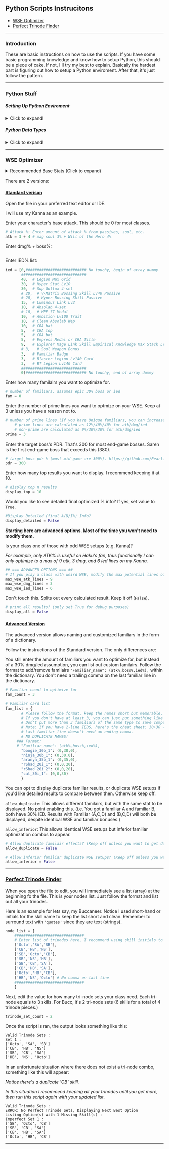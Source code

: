 ## Python Scripts Instrucitons

+ [WSE Optimizer](#wse-optimizer)
+ [Perfect Trinode Finder](#perfect-trinode-finder)

---

### Introduction

These are basic instructions on how to use the scripts. If you have some basic programming knowledge and know how to setup Python, this should be a piece of cake. If not, I'll try my best to explain. Basically the hardest part is figuring out how to setup a Python enviroment. After that, it's just follow the pattern.

---

### Python Stuff

##### Setting Up Python Enviroment

<details>
  <summary>Click to expand!</summary>

The easiest way to run the scripts is to use an online IDE like [Online-Python](https://www.online-python.com/). You just need to save the code and edit it locally on your computer, then copy it over to the online IDE each time you wanna run the file.

[Spyder](https://www.spyder-ide.org/) is my favorite IDE and my preferred way to run the scripts locally. If you have no need to other packages (if you're reading this, you don't), you can just directly install it (if you do, install Spyder via Anaconda). It comes with its own Python enviroment so you don't need to do any complicated setup. [GitHub release page](https://github.com/spyder-ide/spyder/releases).

The last way is to manually install [Python](https://www.python.org/downloads/), and run the script via command line. If you plan to do this, you shouldn't be reading this as you already know how to do it.

</details>

##### Python Data Types

<details>
  <summary>Click to expand!</summary>

Just a short tutorial on how to properly format datatypes used in the scripts. Don't worry too much about the purpose/concept, just understand how to format them so your script doesn't spit out errors.

Comments:
```py
# this is a comment
variable_1 = 123 # this is also a comment, but written behind functional code
```

Assigning numeric types to variables:
```py
# assigns interger value of 6 to the variable "variable_1"
variable_1 = 6

# assigns the sum of 1, 2, and 3 (which is 6) to "variable 2"
variable_2 = 1 + 2 + 3

# same as above, but split to multiple lines
variable_2 = (1
              + 2
              + 3)
```

Assigning text (string) types to variables:
```py
text_var_1 = "text surrounded by double quotes denotes a string"
text_bar_2 = 'single quotes also work'
```

Assigning list (array) / tuple to variables:
```py
# assign a tuple of 3 elements -  1, 2, and 3 to "tuple_1" (tuples are similar to lists, but tuples are immutable)
tuple_1 = (1,2,3)

# assign a list of 3 elements -  1, 2, and 3 to "list_1"
list_1 = [1,2,3]
# same as above but across multiple lines
list_1 = [1,
          2,
          3]

# nesting lists within lists
nested_list = [
                ['these', 'are', '2', 'lists'],
                ['nested', 'within', 'a', 'list'] # remember last element doesn't need an ending comma
              ]
```

Assigning keys and values to a dictionary:
```py
# note: there CANNOT be duplicate keys within a dictionary!
dictionary = {'key': 'value', # you can store keys, each with a value within a dictionary
              'key_2': ('values', 'in', 'a', 'tuple'), # for example, a key named 'key_2' with a tuple as a value
              3: [1,2,3] # you can also store lists, or even use an integer as a key
              4: {'nested_dict_key': 123}, # or even store another dictionary as a value!
              5: 'final' # no ending comma on last line
              }
```

These should be all the editable datatypes intended for users to edit.

</details>

---

### WSE Optimizer

<details>
  <summary>Recommended Base Stats (Click to expand)</summary>

Character base [stats](https://github.com/Pearlitic/pearlitic.github.io/blob/main/%25/class_data.md) used by SuckHard's calculator. The 4% extra attack you see on classes is Will of the Hero skill.

</details>
  
There are 2 versions:

#### [Standard verison](https://github.com/Pearlitic/pearlitic.github.io/blob/main/Python/Maple_WSE_Calculator.py)

Open the file in your preferred text editor or IDE.

I will use my Kanna as an example.

Enter your character's base attack. This should be 0 for most classes.
```py
# Attack %: Enter amount of attack % from passives, soul, etc.
atk = 3 + 4 # mag soul 3% + Will of the Hero 4%
```

Enter dmg% + boss%:
```py
```

Enter IED% list:
```py
ied = [0,########################### No touchy, begin of array dummy
       #############################
       40,  # Legion Max Grid
       30,  # Hyper Stat Lv10
       30,  # Sup Gollux 4-set
       # 20,  # V-Matrix Bossing Skill Lv40 Passive
       # 20,  # Hyper Bossing Skill Passive
       15,  # Luminous Link Lv2
       10,  # Absolab 4-set
       # 10,  # MPE 77 Medal
       10,  # Ambition Lv100 Trait
       10,  # Clean Absolab Wep
       10,  # CRA hat
       5,   # CRA top
       5,   # CRA bot
       5,   # Empress Medal or CRA Title
       9,   # Explorer Mage Link Skill Empirical Knowledge Max Stack Lv3
       # 3,   # Soul Weapon Bonus
       3,   # Familiar Badge
       3,   # Blaster Legion Lv140 Card
       3,   # BT Legion Lv140 Card
       #############################
       0]########################### No touchy, end of array dummy
```

Enter how many familairs you want to optimize for.
```py
# number of familiars, assumes epic 30% boss or ied
fam = 0
```

Enter the number of prime lines you want to optmize on your WSE. Keep at 3 unless you have a reason not to.
```py
# number of prime lines (If you have Unique familiars, you can increase prime lines to account for them)
    # prime lines are calculated as 12%/40%/40% for atk/dmg/ied
    # non-prime are calculated as 9%/30%/30% for atk/dmg/ied
prime = 3
```

Enter the target boss's PDR. That's 300 for most end-game bosses. Saren is the first end-game boss that exceeds this (380).
```py
# target boss pdr % (most mid-game are 300%). https://github.com/Pearlitic/pearlitic.github.io/tree/main/%25
pdr = 300
```

Enter how many top results you want to display. I recommend keeping it at 10.
```py
# display top n results
display_top = 10
```

Would you like to see detailed final optimized % info? If yes, set value to `True`.
```py
#Display Detailed (final A/D/I%) Info?
display_detailed = False
```

__Starting here are advanced options. Most of the time you won't need to modify them.__

Is your class one of those with odd WSE setups (e.g. Kanna)?

_For example, only ATK% is useful on Haku's fan, thus functionally I can only optimize to a max of 9 atk, 3 dmg, and 6 ied lines on my Kanna._
```py
## === ADVANCED OPTIONS === ##
# If you play a class with weird WSE, modify the max potential lines of you WSE:
max_wse_atk_lines = 9
max_wse_dmg_lines = 3
max_wse_ied_lines = 6
```

Don't touch this. Splits out every calculated result. Keep it off (`False`).
```py
# print all results? (only set True for debug purposes)
display_all = False
```

#### [Advanced Version](https://github.com/Pearlitic/pearlitic.github.io/blob/main/Python/Maple_WSE_Calculator_Advanced_Custom_Familiar.py)

The advanced version allows naming and customized familiars in the form of a dictionary.

Follow the instructions of the Standard version. The only differences are:

You still enter the amount of familiars you want to optimize for, but instead of a 30% dmg/ied assumption, you can list out custom familairs. Follow the format to add/remove familairs `"Familiar_name": (atk%,boss%,ied%),` within the dictionary. You don't need a trailing comma on the last familiar line in the dictionary.
```py
# Familiar count to optimize for
fam_count = 3

# Familiar card list
fam_list = {
       # Please follow the format, keep the names short but memorable, and have at least 3 familairs.
       # If you don't have at least 3, you can just put something like "dummy_1": (0,0,0), to simulate a "useless" familiar.
       # Don't put more than 3 familiars of the same type to save compute time. Just put the best 3 of each boss/ied familairs you have.
       # Note: If you have 2-line IEDS, here's the cheat sheet: 30+30 = 51, 30+15 = 40.5, 20+15 = 32, 30+20 = 44, 20+20 = 36. If i didn't cover it calculate it yourself.
       # Last familiar line doesn't need an ending comma.
       # NO DUPLICATE NAMES!
     ### Format:
     # "Familiar_name": (atk%,boss%,ied%),
       "boogie_30b_1": (0,30,0),
       "ninja_30b_1": (0,30,0),
       "aranya_35b_1": (0,35,0),
       "rShad_20i_1": (0,0,20),
       "rShad_20i_2": (0,0,20),
       "cat_30i_1": (0,0,30)
       }
```

You can opt to display duplicate familiar results, or duplicate WSE setups if you'd like detailed results to compare between then. Otherwise keep off.

`allow_duplicate`: This allows different familairs, but with the same stat to be displayed. No point enabling this. (i.e. You got a familiar A and familiar B, both have 30% IED. Results with Familiar (A,C,D) and (B,C,D) will both be displayed, despite identical WSE and familiar bonuses.)

`allow_inferior`: This allows identical WSE setups but inferior familiar optimization combos to appear.

```py
# Allow duplicate familair effects? (Keep off unless you want to get duplicate results with same Final Damage but different familairs)
allow_duplicate = False

# Allow inferior familiar duplicate WSE setups? (Keep off unless you want dupe WSE setups but with weaker familiars)
allow_inferior = False
```

---

### [Perfect Trinode Finder](https://github.com/Pearlitic/pearlitic.github.io/blob/main/Python/Perfect_Trinode_Combo_Finder.py)

When you open the file to edit, you will immediately see a list (array) at the beginning fo the file. This is your nodes list. Just follow the format and list out all your trinodes.

Here is an example for lets say, my Buccaneer. Notice I used short-hand or initials for the skill name to keep the list short and clean. Remember to surround text with `'quotes'` since they are text (strings).
```py
node_list = [
    ###############################
    # Enter list of trinodes here, I recommend using skill initials to keep it short
    ['Octo','SA','SB'],
    ['CB','HB','NS'],
    ['SB','Octo','CB'],
    ['SB','NS','HB'],
    ['SB','CB','SA'],
    ['CB','HB','SA'],
    ['Octo','HB','CB'],
    ['HB','NS','Octo'] # No comma on last line
    ###############################
    ]
```
Next, edit the value for how many tri-node sets your class need. Each tri-node equals to 3 skills. For Bucc, it's 2 tri-node sets (6 skills for a total of 4 trinode pieces.)
```py
trinode_set_count = 2
```
Once the script is ran, the output looks something like this:
```
Valid Trinode Sets :
Set 1 :
['Octo', 'SA', 'SB']
['CB', 'HB', 'NS']
['SB', 'CB', 'SA']
['HB', 'NS', 'Octo']
```
In an unfortunate situation where there does not exist a tri-node combo, something like this will appear:

_Notice there's a duplicate 'CB' skill._

_In this situation I recommend keeping all your trinodes until you get more, then run this script again with your updated list._
```
Valid Trinode Sets :
ERROR: No Perfect Trinode Sets, Displaying Next Best Option
Listing Option(s) with 1 Missing Skill(s) :
Imperfect Set 1 :
['SB', 'Octo', 'CB']
['SB', 'CB', 'SA']
['CB', 'HB', 'SA']
['Octo', 'HB', 'CB']
```

---


